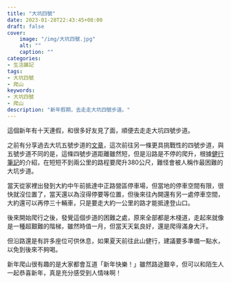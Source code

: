 ```yaml
---
title: "大坑四號"
date: 2023-01-28T22:43:45+08:00
draft: false
cover:
    image: "/img/大坑四號.jpg"
    alt: ""
    caption: ""
categories: 
- 生活雜記
tags: 
- 大坑四號
- 爬山
keywords:
- 大坑四號
- 爬山
description: "新年假期，去走走大坑四號步道。"
---
```

這個新年有十天連假，和很多好友見了面，順便去走走大坑四號步道。

之前有分享過去大坑五號步道的[文章](https://fgzblog.com/2022/12/%E5%A4%A7%E5%9D%91%E4%BA%94%E4%BA%94%E4%B9%8B%E4%B8%80%E8%99%9F%E6%AD%A5%E9%81%93%E9%A0%AD%E5%B5%99%E5%B1%B1/)，這次前往另一條更具挑戰性的四號步道，與五號步道不同的是，這條四號步道距離雖然短，但是沿路是不停的爬升，根據[健行筆記](https://hiking.biji.co/index.php?q=trail&act=detail&id=562)的介紹，在短短不到兩公里的路程要爬升380公尺，難怪會被人稱作最困難的大坑步道。

當天從家裡出發到大約中午前抵達中正路營區停車場，但當地的停車空間有限，很快就沒位置了，當天還以為沒得停要等位置，但後來往內開還有另一處停車空間，大約還可以再停三十輛車，只是要走大約一公里的路才能抵達登山口。

後來開始爬行之後，發覺這個步道的困難之處，原來全部都是木棧道，走起來就像是一種超艱難的階梯，雖然時值一月，但當天天氣良好，還是爬得滿身大汗。

但沿路還是有許多座位可供休息，如果夏天前往此山健行，建議要多準備一點水，以免到後來不夠喝。

新年爬山很有趣的是大家都會互道「新年快樂！」雖然路途艱辛，但可以和陌生人一起恭喜新年，真是充分感受到人情味啊！